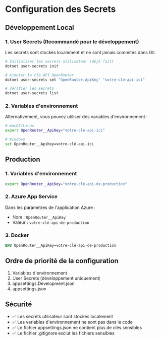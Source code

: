 # Configuration des Secrets

## Développement Local

### 1. User Secrets (Recommandé pour le développement)

Les secrets sont stockés localement et ne sont jamais commités dans Git.

```bash
# Initialiser les secrets utilisateur (déjà fait)
dotnet user-secrets init

# Ajouter la clé API OpenRouter
dotnet user-secrets set "OpenRouter:ApiKey" "votre-clé-api-ici"

# Vérifier les secrets
dotnet user-secrets list
```

### 2. Variables d'environnement

Alternativement, vous pouvez utiliser des variables d'environnement :

```bash
# macOS/Linux
export OpenRouter__ApiKey="votre-clé-api-ici"

# Windows
set OpenRouter__ApiKey=votre-clé-api-ici
```

## Production

### 1. Variables d'environnement

```bash
export OpenRouter__ApiKey="votre-clé-api-de-production"
```

### 2. Azure App Service

Dans les paramètres de l'application Azure :
- Nom : `OpenRouter__ApiKey`
- Valeur : `votre-clé-api-de-production`

### 3. Docker

```dockerfile
ENV OpenRouter__ApiKey=votre-clé-api-de-production
```

## Ordre de priorité de la configuration

1. Variables d'environnement
2. User Secrets (développement uniquement)
3. appsettings.Development.json
4. appsettings.json

## Sécurité

- ✅ Les secrets utilisateur sont stockés localement
- ✅ Les variables d'environnement ne sont pas dans le code
- ✅ Le fichier appsettings.json ne contient plus de clés sensibles
- ✅ Le fichier .gitignore exclut les fichiers sensibles 